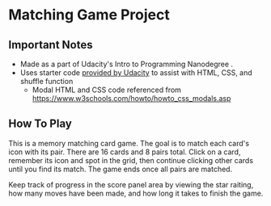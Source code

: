 # Matching Game Project
## Important Notes
* Made as a part of Udacity's Intro to Programming Nanodegree .
* Uses starter code [provided by Udacity](https://github.com/udacity/fend-project-memory-game) to assist with HTML, CSS, and shuffle function
    * Modal HTML and CSS code referenced from https://www.w3schools.com/howto/howto_css_modals.asp

## How To Play
This is a memory matching card game. The goal is to match each card's icon with its pair. There are 16 cards and 8 pairs total. Click on a card, remember its icon and spot in the grid, then continue clicking other cards until you find its match. The game ends once all pairs are matched.

Keep track of progress in the score panel area by viewing the star raiting, how many moves have been made, and how long it takes to finish the game.


